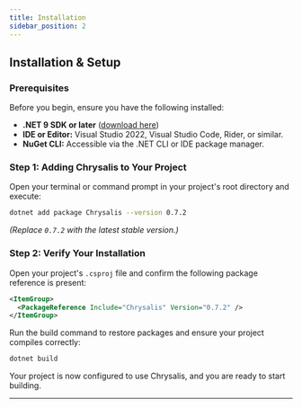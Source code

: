 ```yaml
---
title: Installation
sidebar_position: 2
---
```


## Installation & Setup

### Prerequisites

Before you begin, ensure you have the following installed:

- **.NET 9 SDK or later** ([download here](https://dotnet.microsoft.com/download))
- **IDE or Editor:** Visual Studio 2022, Visual Studio Code, Rider, or similar.
- **NuGet CLI:** Accessible via the .NET CLI or IDE package manager.

### Step 1: Adding Chrysalis to Your Project

Open your terminal or command prompt in your project's root directory and execute:

```bash
dotnet add package Chrysalis --version 0.7.2
```

*(Replace `0.7.2` with the latest stable version.)*

### Step 2: Verify Your Installation

Open your project's `.csproj` file and confirm the following package reference is present:

```xml
<ItemGroup>
  <PackageReference Include="Chrysalis" Version="0.7.2" />
</ItemGroup>
```

Run the build command to restore packages and ensure your project compiles correctly:

```bash
dotnet build
```

Your project is now configured to use Chrysalis, and you are ready to start building.

---




